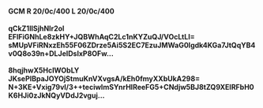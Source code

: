 #### GCM R 20/0c/400 L 20/0c/400
**qCkZ1llSjhNIr2oI**<br/>**EFlFiGNhLe8zkHY+JQBWhAqC2Lc1nKYZuQJ/VOcLtLI=**<br/>**sMUpVFiRNxzEh55F06ZDrze5Ai5S2EC7EzuJMWaG0lgdk4KGa7JtQqYB4v0Q8o39n+DLJeIDslxP8OFw...**<br/><br/>
**8hqjhwX5HcIWObLY**<br/>**JKsePIBpaJOYOjStmuKnVXvgsA/kEh0fmyXXbUkA298=**<br/>**N+3KE+Vxig79vl/3++teciwlmSYnrHlReeFG5+CNdjw5BJ8tZQ9XElRFbH0K6HJi0zJkNQyVDdJ2vguj...**